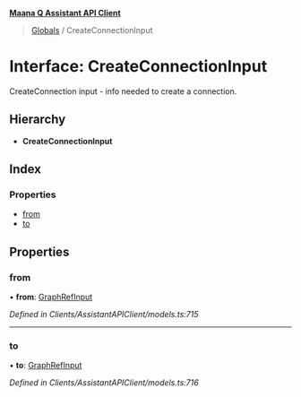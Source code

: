 **[Maana Q Assistant API Client](../README.md)**

> [Globals](../README.md) / CreateConnectionInput

# Interface: CreateConnectionInput

CreateConnection input - info needed to create a connection.

## Hierarchy

* **CreateConnectionInput**

## Index

### Properties

* [from](createconnectioninput.md#from)
* [to](createconnectioninput.md#to)

## Properties

### from

•  **from**: [GraphRefInput](graphrefinput.md)

*Defined in Clients/AssistantAPIClient/models.ts:715*

___

### to

•  **to**: [GraphRefInput](graphrefinput.md)

*Defined in Clients/AssistantAPIClient/models.ts:716*
